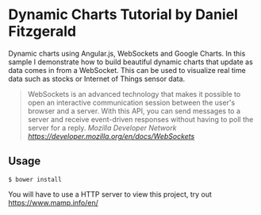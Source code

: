 # Dynamic Charts Tutorial by Daniel Fitzgerald

Dynamic charts using Angular.js, WebSockets and Google Charts. In this sample I demonstrate
how to build beautiful dynamic charts that update as data comes in from a WebSocket. This can
be used to visualize real time data such as stocks or Internet of Things sensor data.

> WebSockets is an advanced technology that makes it possible to open an interactive communication
> session between the user's browser and a server. With this API, you can send messages to a server
> and receive event-driven responses without having to poll the server for a reply.
> <cite>Mozilla Developer Network https://developer.mozilla.org/en/docs/WebSockets</cite>

## Usage

`$ bower install`

You will have to use a HTTP server to view this project, try out https://www.mamp.info/en/
